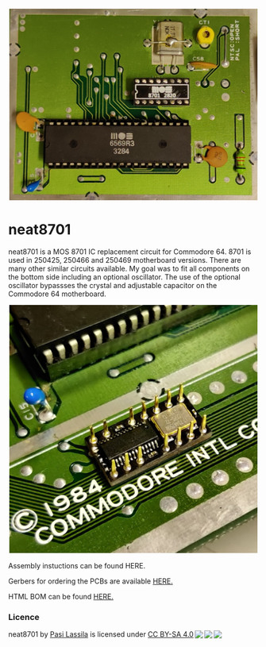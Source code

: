 <p align="center">
    <img img width="500" src="images/installed.jpg">
</p>

# neat8701
neat8701 is a MOS 8701 IC replacement circuit for Commodore 64. 8701 is used in 250425, 250466 and 250469 motherboard versions. There are many other similar circuits available. My goal was to fit all components on the bottom side including an optional oscillator. The use of the optional oscillator bypassses the crystal and adjustable capacitor on the Commodore 64 motherboard.
<p align="center">
    <img img width="500" src="images/bottom_side.jpg">
</p>
Assembly instuctions can be found HERE.<br>

Gerbers for ordering the PCBs are available [HERE.](https://github.com/1c3d1v3r/neat8701/blob/main/gerbers/neat8701.zip)<br>

HTML BOM can be found [HERE.](https://htmlpreview.github.io/?https://github.com/1c3d1v3r/neat8701/blob/main/BOM/neat8701.html)


### Licence
<p xmlns:cc="http://creativecommons.org/ns#" xmlns:dct="http://purl.org/dc/terms/"><span property="dct:title">neat8701</span> by <a rel="cc:attributionURL dct:creator" property="cc:attributionName" href="https://github.com/1c3d1v3r/">Pasi Lassila</a> is licensed under <a href="http://creativecommons.org/licenses/by-sa/4.0/?ref=chooser-v1" target="_blank" rel="license noopener noreferrer" style="display:inline-block;">CC BY-SA 4.0<img style="height:22px!important;margin-left:3px;vertical-align:text-bottom;" src="https://mirrors.creativecommons.org/presskit/icons/cc.svg?ref=chooser-v1"><img style="height:22px!important;margin-left:3px;vertical-align:text-bottom;" src="https://mirrors.creativecommons.org/presskit/icons/by.svg?ref=chooser-v1"><img style="height:22px!important;margin-left:3px;vertical-align:text-bottom;" src="https://mirrors.creativecommons.org/presskit/icons/sa.svg?ref=chooser-v1"></a></p>
